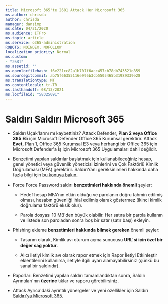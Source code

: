 ```yaml
---
title: Microsoft 365'te 2681 Attack Her Microsoft 365
ms.author: chrisda
author: chrisda
manager: dansimp
ms.date: 04/21/2020
ms.audience: ITPro
ms.topic: article
ms.service: o365-administration
ROBOTS: NOINDEX, NOFOLLOW
localization_priority: Normal
ms.custom:
- "2681"
ms.assetid: ''
ms.openlocfilehash: f6e221cc82a1b707f6acc457cb78db743521d859
ms.sourcegitcommit: ab75f66355116e995b3cb5505465b31989339e28
ms.translationtype: MT
ms.contentlocale: tr-TR
ms.lasthandoff: 08/13/2021
ms.locfileid: "58325091"
---
```

# <a name="attack-simulator-in-microsoft-365"></a>Saldırı Saldırı Microsoft 365

- Saldırı Uçak'larını mı kaybettiniz? Attack Defender, **Plan 2 veya Office 365** **E5** için Microsoft Defender Office 365 Kurumsal gerektirir. Attack **Evet,** Plan 1, Office 365 Kurumsal E3 veya herhangi bir Office 365 için Microsoft Defender'a İş için Microsoft 365 Uygulamaları dahil değildir.

- Benzetimi yapılan saldırılar başlatmak için kullanabileceğiniz hesap, genel yönetici veya güvenlik yöneticisi izinlerini ve Çok Faktörlü Kimlik Doğrulaması (MFA) gerektirir. SaldırıYanı gereksinimleri hakkında daha fazla bilgi için [bu konuya bakın.](https://docs.microsoft.com/microsoft-365/security/office-365-security/attack-simulator)

- Force Force Password saldırı **benzetimleri hakkında önemli** şeyler:

  - Hedef hesap MFA'nın etkin olduğu ve parolanın doğru tahmin edilmiş olması, hesabın güvenliği ihlal edilmiş olarak göstermez (ikinci kimlik doğrulama faktörü eksik olur).

  - Parola dosyası 10 MB'den büyük olabilir. Her satıra bir parola kullanın ve listede son paroladan sonra boş bir satır (satır başı) ekleyin.

- Phishing ekleme **benzetimleri hakkında bilmek gereken** önemli şeyler:

  - Tasarım olarak, Kimlik avı oturum açma sunucusu **URL'si için özel bir değer sağ yoktur.**

  - Alıcı iletiyi [](https://docs.microsoft.com/microsoft-365/security/office-365-security/enable-the-report-message-add-in) kimlik avı olarak rapor etmek için Rapor İletiyi Etkinleştir eklentilerini kullanırsa, iletiyle ilgili uyarı alamayabilirsiniz (çünkü bu sanal bir saldırıdır).

- Raporlar: Benzetimi yapılan saldırı tamamlandıktan sonra, Saldırı Ayrıntıları'nın **üzerine** tıklar ve raporu görebilirsiniz.

- Attack Ayrıca'daki ayrıntılı yönergeler ve yeni özellikler için Saldırı [Saldırı'ya Microsoft 365.](https://docs.microsoft.com/microsoft-365/security/office-365-security/attack-simulator)
